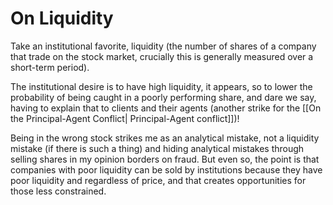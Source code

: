 # On Liquidity

Take an institutional favorite, liquidity (the number of shares of a company that trade on the stock market, crucially this is generally measured over a short-term period).

The institutional desire is to have high liquidity, it appears, so to lower the probability of being caught in a poorly performing share, and dare we say, having to explain that to clients and their agents (another strike for the [[On the Principal-Agent Conflict| Principal-Agent conflict]])! 

Being in the wrong stock strikes me as an analytical mistake, not a liquidity mistake (if there is such a thing) and hiding analytical mistakes through selling shares in my opinion borders on fraud. But even so, the point is that companies with poor liquidity can be sold by institutions because they have poor liquidity and regardless of price, and that creates opportunities for those less constrained.